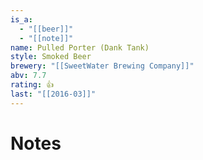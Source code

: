 ```yaml
---
is_a:
  - "[[beer]]"
  - "[[note]]"
name: Pulled Porter (Dank Tank)
style: Smoked Beer
brewery: "[[SweetWater Brewing Company]]"
abv: 7.7
rating: 👍
last: "[[2016-03]]"
---
```

# Notes

